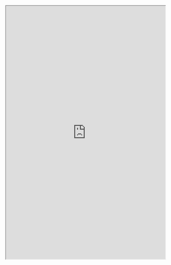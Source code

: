 <iframe
  src="https://atcoder.jp/contests/ABC112/tasks/abc112_a"
  style="width:100%; height:800px;"
></iframe>
